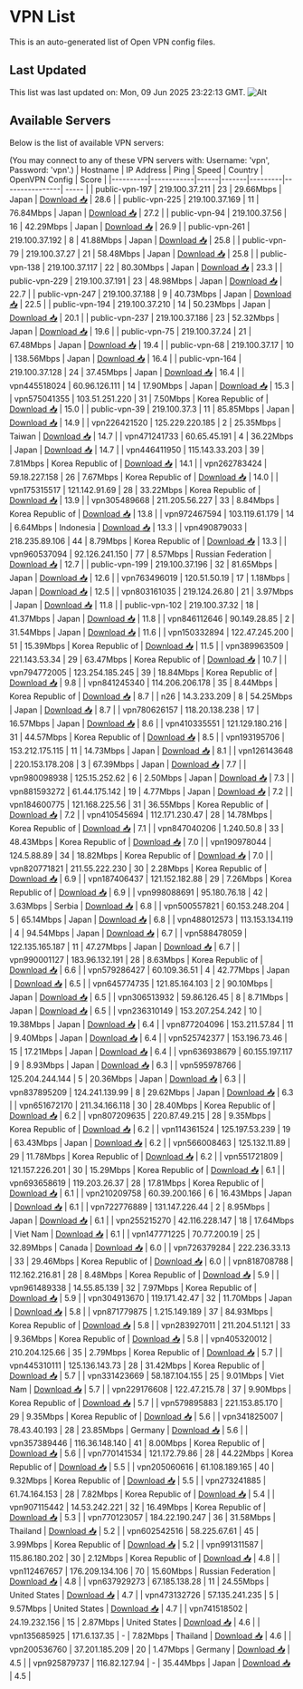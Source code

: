 # VPN List

This is an auto-generated list of Open VPN config files.

## Last Updated

This list was last updated on: Mon, 09 Jun 2025 23:22:13 GMT.
![Alt](https://repobeats.axiom.co/api/embed/186b98318ef1479477931607c1ad7d823f12451f.svg "Repobeats analytics image")

## Available Servers

Below is the list of available VPN servers:

(You may connect to any of these VPN servers with: Username: 'vpn', Password: 'vpn'.)
| Hostname | IP Address | Ping | Speed | Country | OpenVPN Config | Score |
|----------|------------|------|-------|---------|----------------| ----- |
| public-vpn-197 | 219.100.37.211 | 23 | 29.66Mbps | Japan | [Download 📥](./configs/server_0_JP.ovpn) | 28.6 |
| public-vpn-225 | 219.100.37.169 | 11 | 76.84Mbps | Japan | [Download 📥](./configs/server_1_JP.ovpn) | 27.2 |
| public-vpn-94 | 219.100.37.56 | 16 | 42.29Mbps | Japan | [Download 📥](./configs/server_2_JP.ovpn) | 26.9 |
| public-vpn-261 | 219.100.37.192 | 8 | 41.88Mbps | Japan | [Download 📥](./configs/server_3_JP.ovpn) | 25.8 |
| public-vpn-79 | 219.100.37.27 | 21 | 58.48Mbps | Japan | [Download 📥](./configs/server_4_JP.ovpn) | 25.8 |
| public-vpn-138 | 219.100.37.117 | 22 | 80.30Mbps | Japan | [Download 📥](./configs/server_5_JP.ovpn) | 23.3 |
| public-vpn-229 | 219.100.37.191 | 23 | 48.98Mbps | Japan | [Download 📥](./configs/server_6_JP.ovpn) | 22.7 |
| public-vpn-247 | 219.100.37.188 | 9 | 40.73Mbps | Japan | [Download 📥](./configs/server_7_JP.ovpn) | 22.5 |
| public-vpn-194 | 219.100.37.210 | 14 | 50.23Mbps | Japan | [Download 📥](./configs/server_8_JP.ovpn) | 20.1 |
| public-vpn-237 | 219.100.37.186 | 23 | 52.32Mbps | Japan | [Download 📥](./configs/server_9_JP.ovpn) | 19.6 |
| public-vpn-75 | 219.100.37.24 | 21 | 67.48Mbps | Japan | [Download 📥](./configs/server_10_JP.ovpn) | 19.4 |
| public-vpn-68 | 219.100.37.17 | 10 | 138.56Mbps | Japan | [Download 📥](./configs/server_11_JP.ovpn) | 16.4 |
| public-vpn-164 | 219.100.37.128 | 24 | 37.45Mbps | Japan | [Download 📥](./configs/server_12_JP.ovpn) | 16.4 |
| vpn445518024 | 60.96.126.111 | 14 | 17.90Mbps | Japan | [Download 📥](./configs/server_13_JP.ovpn) | 15.3 |
| vpn575041355 | 103.51.251.220 | 31 | 7.50Mbps | Korea Republic of | [Download 📥](./configs/server_14_KR.ovpn) | 15.0 |
| public-vpn-39 | 219.100.37.3 | 11 | 85.85Mbps | Japan | [Download 📥](./configs/server_15_JP.ovpn) | 14.9 |
| vpn226421520 | 125.229.220.185 | 2 | 25.35Mbps | Taiwan | [Download 📥](./configs/server_16_TW.ovpn) | 14.7 |
| vpn471241733 | 60.65.45.191 | 4 | 36.22Mbps | Japan | [Download 📥](./configs/server_17_JP.ovpn) | 14.7 |
| vpn446411950 | 115.143.33.203 | 39 | 7.81Mbps | Korea Republic of | [Download 📥](./configs/server_18_KR.ovpn) | 14.1 |
| vpn262783424 | 59.18.227.158 | 26 | 7.67Mbps | Korea Republic of | [Download 📥](./configs/server_19_KR.ovpn) | 14.0 |
| vpn175315517 | 121.142.91.69 | 28 | 33.22Mbps | Korea Republic of | [Download 📥](./configs/server_20_KR.ovpn) | 13.9 |
| vpn305489668 | 211.205.56.227 | 33 | 8.84Mbps | Korea Republic of | [Download 📥](./configs/server_21_KR.ovpn) | 13.8 |
| vpn972467594 | 103.119.61.179 | 14 | 6.64Mbps | Indonesia | [Download 📥](./configs/server_22_ID.ovpn) | 13.3 |
| vpn490879033 | 218.235.89.106 | 44 | 8.79Mbps | Korea Republic of | [Download 📥](./configs/server_23_KR.ovpn) | 13.3 |
| vpn960537094 | 92.126.241.150 | 77 | 8.57Mbps | Russian Federation | [Download 📥](./configs/server_24_RU.ovpn) | 12.7 |
| public-vpn-199 | 219.100.37.196 | 32 | 81.65Mbps | Japan | [Download 📥](./configs/server_25_JP.ovpn) | 12.6 |
| vpn763496019 | 120.51.50.19 | 17 | 1.18Mbps | Japan | [Download 📥](./configs/server_26_JP.ovpn) | 12.5 |
| vpn803161035 | 219.124.26.80 | 21 | 3.97Mbps | Japan | [Download 📥](./configs/server_27_JP.ovpn) | 11.8 |
| public-vpn-102 | 219.100.37.32 | 18 | 41.37Mbps | Japan | [Download 📥](./configs/server_28_JP.ovpn) | 11.8 |
| vpn846112646 | 90.149.28.85 | 2 | 31.54Mbps | Japan | [Download 📥](./configs/server_29_JP.ovpn) | 11.6 |
| vpn150332894 | 122.47.245.200 | 51 | 15.39Mbps | Korea Republic of | [Download 📥](./configs/server_30_KR.ovpn) | 11.5 |
| vpn389963509 | 221.143.53.34 | 29 | 63.47Mbps | Korea Republic of | [Download 📥](./configs/server_31_KR.ovpn) | 10.7 |
| vpn794772005 | 123.254.185.245 | 39 | 18.84Mbps | Korea Republic of | [Download 📥](./configs/server_32_KR.ovpn) | 9.8 |
| vpn841245340 | 114.206.206.178 | 35 | 8.44Mbps | Korea Republic of | [Download 📥](./configs/server_33_KR.ovpn) | 8.7 |
| n26 | 14.3.233.209 | 8 | 54.25Mbps | Japan | [Download 📥](./configs/server_34_JP.ovpn) | 8.7 |
| vpn780626157 | 118.20.138.238 | 17 | 16.57Mbps | Japan | [Download 📥](./configs/server_35_JP.ovpn) | 8.6 |
| vpn410335551 | 121.129.180.216 | 31 | 44.57Mbps | Korea Republic of | [Download 📥](./configs/server_36_KR.ovpn) | 8.5 |
| vpn193195706 | 153.212.175.115 | 11 | 14.73Mbps | Japan | [Download 📥](./configs/server_37_JP.ovpn) | 8.1 |
| vpn126143648 | 220.153.178.208 | 3 | 67.39Mbps | Japan | [Download 📥](./configs/server_38_JP.ovpn) | 7.7 |
| vpn980098938 | 125.15.252.62 | 6 | 2.50Mbps | Japan | [Download 📥](./configs/server_39_JP.ovpn) | 7.3 |
| vpn881593272 | 61.44.175.142 | 19 | 4.77Mbps | Japan | [Download 📥](./configs/server_40_JP.ovpn) | 7.2 |
| vpn184600775 | 121.168.225.56 | 31 | 36.55Mbps | Korea Republic of | [Download 📥](./configs/server_41_KR.ovpn) | 7.2 |
| vpn410545694 | 112.171.230.47 | 28 | 14.78Mbps | Korea Republic of | [Download 📥](./configs/server_42_KR.ovpn) | 7.1 |
| vpn847040206 | 1.240.50.8 | 33 | 48.43Mbps | Korea Republic of | [Download 📥](./configs/server_43_KR.ovpn) | 7.0 |
| vpn190978044 | 124.5.88.89 | 34 | 18.82Mbps | Korea Republic of | [Download 📥](./configs/server_44_KR.ovpn) | 7.0 |
| vpn820771821 | 211.55.222.230 | 30 | 2.28Mbps | Korea Republic of | [Download 📥](./configs/server_45_KR.ovpn) | 6.9 |
| vpn187406437 | 121.152.182.88 | 29 | 7.26Mbps | Korea Republic of | [Download 📥](./configs/server_46_KR.ovpn) | 6.9 |
| vpn998088691 | 95.180.76.18 | 42 | 3.63Mbps | Serbia | [Download 📥](./configs/server_47_RS.ovpn) | 6.8 |
| vpn500557821 | 60.153.248.204 | 5 | 65.14Mbps | Japan | [Download 📥](./configs/server_48_JP.ovpn) | 6.8 |
| vpn488012573 | 113.153.134.119 | 4 | 94.54Mbps | Japan | [Download 📥](./configs/server_49_JP.ovpn) | 6.7 |
| vpn588478059 | 122.135.165.187 | 11 | 47.27Mbps | Japan | [Download 📥](./configs/server_50_JP.ovpn) | 6.7 |
| vpn990001127 | 183.96.132.191 | 28 | 8.63Mbps | Korea Republic of | [Download 📥](./configs/server_51_KR.ovpn) | 6.6 |
| vpn579286427 | 60.109.36.51 | 4 | 42.77Mbps | Japan | [Download 📥](./configs/server_52_JP.ovpn) | 6.5 |
| vpn645774735 | 121.85.164.103 | 2 | 90.10Mbps | Japan | [Download 📥](./configs/server_53_JP.ovpn) | 6.5 |
| vpn306513932 | 59.86.126.45 | 8 | 8.71Mbps | Japan | [Download 📥](./configs/server_54_JP.ovpn) | 6.5 |
| vpn236310149 | 153.207.254.242 | 10 | 19.38Mbps | Japan | [Download 📥](./configs/server_55_JP.ovpn) | 6.4 |
| vpn877204096 | 153.211.57.84 | 11 | 9.40Mbps | Japan | [Download 📥](./configs/server_56_JP.ovpn) | 6.4 |
| vpn525742377 | 153.196.73.46 | 15 | 17.21Mbps | Japan | [Download 📥](./configs/server_57_JP.ovpn) | 6.4 |
| vpn636938679 | 60.155.197.117 | 9 | 8.93Mbps | Japan | [Download 📥](./configs/server_58_JP.ovpn) | 6.3 |
| vpn595978766 | 125.204.244.144 | 5 | 20.36Mbps | Japan | [Download 📥](./configs/server_59_JP.ovpn) | 6.3 |
| vpn837895209 | 124.241.139.99 | 8 | 29.62Mbps | Japan | [Download 📥](./configs/server_60_JP.ovpn) | 6.3 |
| vpn651672170 | 211.34.166.118 | 30 | 28.40Mbps | Korea Republic of | [Download 📥](./configs/server_61_KR.ovpn) | 6.2 |
| vpn807209635 | 220.87.49.215 | 28 | 9.35Mbps | Korea Republic of | [Download 📥](./configs/server_62_KR.ovpn) | 6.2 |
| vpn114361524 | 125.197.53.239 | 19 | 63.43Mbps | Japan | [Download 📥](./configs/server_63_JP.ovpn) | 6.2 |
| vpn566008463 | 125.132.11.89 | 29 | 11.78Mbps | Korea Republic of | [Download 📥](./configs/server_64_KR.ovpn) | 6.2 |
| vpn551721809 | 121.157.226.201 | 30 | 15.29Mbps | Korea Republic of | [Download 📥](./configs/server_65_KR.ovpn) | 6.1 |
| vpn693658619 | 119.203.26.37 | 28 | 17.81Mbps | Korea Republic of | [Download 📥](./configs/server_66_KR.ovpn) | 6.1 |
| vpn210209758 | 60.39.200.166 | 6 | 16.43Mbps | Japan | [Download 📥](./configs/server_67_JP.ovpn) | 6.1 |
| vpn722776889 | 131.147.226.44 | 2 | 8.95Mbps | Japan | [Download 📥](./configs/server_68_JP.ovpn) | 6.1 |
| vpn255215270 | 42.116.228.147 | 18 | 17.64Mbps | Viet Nam | [Download 📥](./configs/server_69_VN.ovpn) | 6.1 |
| vpn147771225 | 70.77.200.19 | 25 | 32.89Mbps | Canada | [Download 📥](./configs/server_70_CA.ovpn) | 6.0 |
| vpn726379284 | 222.236.33.13 | 33 | 29.46Mbps | Korea Republic of | [Download 📥](./configs/server_71_KR.ovpn) | 6.0 |
| vpn818708788 | 112.162.216.81 | 28 | 8.48Mbps | Korea Republic of | [Download 📥](./configs/server_72_KR.ovpn) | 5.9 |
| vpn961489338 | 14.55.85.139 | 32 | 7.97Mbps | Korea Republic of | [Download 📥](./configs/server_73_KR.ovpn) | 5.9 |
| vpn304913670 | 119.171.42.47 | 32 | 11.70Mbps | Japan | [Download 📥](./configs/server_74_JP.ovpn) | 5.8 |
| vpn871779875 | 1.215.149.189 | 37 | 84.93Mbps | Korea Republic of | [Download 📥](./configs/server_75_KR.ovpn) | 5.8 |
| vpn283927011 | 211.204.51.121 | 33 | 9.36Mbps | Korea Republic of | [Download 📥](./configs/server_76_KR.ovpn) | 5.8 |
| vpn405320012 | 210.204.125.66 | 35 | 2.79Mbps | Korea Republic of | [Download 📥](./configs/server_77_KR.ovpn) | 5.7 |
| vpn445310111 | 125.136.143.73 | 28 | 31.42Mbps | Korea Republic of | [Download 📥](./configs/server_78_KR.ovpn) | 5.7 |
| vpn331423669 | 58.187.104.155 | 25 | 9.01Mbps | Viet Nam | [Download 📥](./configs/server_79_VN.ovpn) | 5.7 |
| vpn229176608 | 122.47.215.78 | 37 | 9.90Mbps | Korea Republic of | [Download 📥](./configs/server_80_KR.ovpn) | 5.7 |
| vpn579895883 | 221.153.85.170 | 29 | 9.35Mbps | Korea Republic of | [Download 📥](./configs/server_81_KR.ovpn) | 5.6 |
| vpn341825007 | 78.43.40.193 | 28 | 23.85Mbps | Germany | [Download 📥](./configs/server_82_DE.ovpn) | 5.6 |
| vpn357389446 | 116.36.148.140 | 41 | 8.00Mbps | Korea Republic of | [Download 📥](./configs/server_83_KR.ovpn) | 5.6 |
| vpn770141534 | 121.172.79.86 | 28 | 44.22Mbps | Korea Republic of | [Download 📥](./configs/server_84_KR.ovpn) | 5.5 |
| vpn205060616 | 61.108.189.165 | 40 | 9.32Mbps | Korea Republic of | [Download 📥](./configs/server_85_KR.ovpn) | 5.5 |
| vpn273241885 | 61.74.164.153 | 28 | 7.82Mbps | Korea Republic of | [Download 📥](./configs/server_86_KR.ovpn) | 5.4 |
| vpn907115442 | 14.53.242.221 | 32 | 16.49Mbps | Korea Republic of | [Download 📥](./configs/server_87_KR.ovpn) | 5.3 |
| vpn770123057 | 184.22.190.247 | 36 | 31.58Mbps | Thailand | [Download 📥](./configs/server_88_TH.ovpn) | 5.2 |
| vpn602542516 | 58.225.67.61 | 45 | 3.99Mbps | Korea Republic of | [Download 📥](./configs/server_89_KR.ovpn) | 5.2 |
| vpn991311587 | 115.86.180.202 | 30 | 2.12Mbps | Korea Republic of | [Download 📥](./configs/server_90_KR.ovpn) | 4.8 |
| vpn112467657 | 176.209.134.106 | 70 | 15.60Mbps | Russian Federation | [Download 📥](./configs/server_91_RU.ovpn) | 4.8 |
| vpn637929273 | 67.185.138.28 | 11 | 24.55Mbps | United States | [Download 📥](./configs/server_92_US.ovpn) | 4.7 |
| vpn473132726 | 57.135.241.235 | 5 | 9.57Mbps | United States | [Download 📥](./configs/server_93_US.ovpn) | 4.7 |
| vpn741518502 | 24.19.232.156 | 15 | 2.87Mbps | United States | [Download 📥](./configs/server_94_US.ovpn) | 4.6 |
| vpn135685925 | 171.6.137.35 | - | 7.82Mbps | Thailand | [Download 📥](./configs/server_95_TH.ovpn) | 4.6 |
| vpn200536760 | 37.201.185.209 | 20 | 1.47Mbps | Germany | [Download 📥](./configs/server_96_DE.ovpn) | 4.5 |
| vpn925879737 | 116.82.127.94 | - | 35.44Mbps | Japan | [Download 📥](./configs/server_97_JP.ovpn) | 4.5 |
